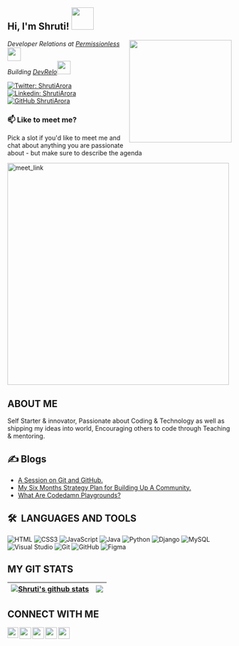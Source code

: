 <h2> Hi, I'm Shruti! <img src="https://media.giphy.com/media/mGcNjsfWAjY5AEZNw6/giphy.gif" width="50"></h2>
<img align='right' src="https://media.giphy.com/media/ieyl9zmCjO4b4t6qoY/giphy.gif" width="230">
<p><em>Developer Relations at <a href="http://www.unb.br">Permissionless</a><img src="https://media.giphy.com/media/fYSnHlufseco8Fh93Z/giphy.gif" width="30"></br>Building <a href="https://www.thoughtworks.com">DevRelo</a><img src="https://media.giphy.com/media/WUlplcMpOCEmTGBtBW/giphy.gif" width="30"> 
</em></p>

[![Twitter: ShrutiArora](https://img.shields.io/twitter/follow/shrutiiaroraaa?style=social)](https://twitter.com/shrutiiaroraaa)
[![Linkedin: ShrutiArora](https://img.shields.io/badge/-ShrutiArora-blue?style=flat-square&logo=Linkedin&logoColor=white&link=https://www.linkedin.com/in/shrutiiaroraaa/)](https://www.linkedin.com/in/shrutiiaroraaa/)
[![GitHub ShrutiArora](https://img.shields.io/github/followers/shrutiiaroraaa?label=follow&style=social)](https://github.com/shrutiiaroraaa)

### 📫 Like to meet me?

Pick a slot if you'd like to meet me and chat about anything you are passionate about - but make sure to describe the agenda

<a href="https://calendly.com/shrutiiaroraaa/30min" target="_blank"><img width="498" alt="meet_link" src="https://user-images.githubusercontent.com/15426564/144297439-f530f383-e73e-41e0-9914-a9b7d3f432e5.png"></a>

## ABOUT ME
Self Starter & innovator, Passionate about Coding & Technology as well as shipping my ideas into world, Encouraging others to code through Teaching & mentoring.

## ✍ Blogs
- [A Session on Git and GitHub.](https://dev.to/hackthisfall/a-session-on-git-and-github-hmc)
- [My Six Months Strategy Plan for Building Up A Community.](https://dev.to/shrutiiaroraaa/my-six-months-strategy-plan-for-building-a-community-1736)
- [What Are Codedamn Playgrounds?](https://happycoding17.hashnode.dev/what-are-codedamn-playgrounds)




## 🛠 &nbsp;LANGUAGES AND TOOLS
![HTML](https://img.shields.io/badge/html%20-%23E34F26.svg?&style=for-the-badge&logo=html5&logoColor=white)
![CSS3](https://img.shields.io/badge/css3-%231572B6.svg?style=for-the-badge&logo=css3&logoColor=white)
![JavaScript](https://img.shields.io/badge/javascript-%23323330.svg?style=for-the-badge&logo=javascript&logoColor=%23F7DF1E)
![Java](https://img.shields.io/badge/java-%23ED8B00.svg?style=for-the-badge&logo=java&logoColor=white)
![Python](https://img.shields.io/badge/python%20-%23E34F26.svg?&style=for-the-badge&logo=python&ogoColor=white)
![Django](https://img.shields.io/badge/django-%23092E20.svg?style=for-the-badge&logo=django&logoColor=white)
![MySQL](https://img.shields.io/badge/mysql-%2300f.svg?style=for-the-badge&logo=mysql&logoColor=white)
![Visual Studio](https://img.shields.io/badge/Visual%20Studio-5C2D91.svg?style=for-the-badge&logo=visual-studio&logoColor=white)
![Git](https://img.shields.io/badge/git-%23F05033.svg?style=for-the-badge&logo=git&logoColor=white)
![GitHub](https://img.shields.io/badge/github-%23121011.svg?style=for-the-badge&logo=github&logoColor=white)
![Figma](https://img.shields.io/badge/figma-%23F24E1E.svg?style=for-the-badge&logo=figma&logoColor=white)

## MY GIT STATS
| <a href="https://github.com/shrutiiaroraaa/github-readme-stats"><img align="center" src="https://github-readme-stats.vercel.app/api?username=shrutiiaroraaa&show_icons=true&include_all_commits=true&theme=buefy&hide_border=true" alt="Shruti's github stats" /></a> | <a href="https://github.com/shrutiiaroraaa/github-readme-stats"><img align="center" src="https://github-readme-stats.vercel.app/api/top-langs/?username=shrutiiaroraaa&layout=compact&theme=buefy&hide_border=true" /></a> |
| ------------- | ------------- |

## CONNECT WITH ME
<a href="https://www.linkedin.com/in/shrutiiaroraaa/">
  <img align="left" width="24px" src="https://cdn.jsdelivr.net/npm/simple-icons@v3/icons/linkedin.svg"  />
</a>
<a href="https://twitter.com/shrutiiaroraaa">
  <img align="left" width="26px" src="https://cdn.jsdelivr.net/npm/simple-icons@v3/icons/twitter.svg" />
</a>
<a href="mailto:shrutiarora1704@gmail.com">
  <img align="left" width="26px" src="https://cdn.jsdelivr.net/npm/simple-icons@v3/icons/gmail.svg" />
</a>
<a href="https://www.youtube.com/channel/UC2t2-cbSfwJUv86camndWMA">
  <img align="left" width="26px" src="https://cdn.jsdelivr.net/npm/simple-icons@v3/icons/youtube.svg" />
</a>
<a href="https://dev.to/shrutiiaroraaa">
  <img align="left" width="26px" src="https://cdn.jsdelivr.net/npm/simple-icons@v3/icons/medium.svg" />
</a>
<br />









